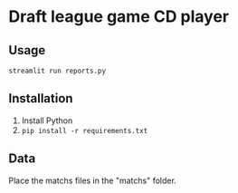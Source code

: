 # Draft league game CD player

## Usage

`streamlit run reports.py`

## Installation

1. Install Python
2. `pip install -r requirements.txt`

## Data

Place the matchs files in the "matchs" folder.